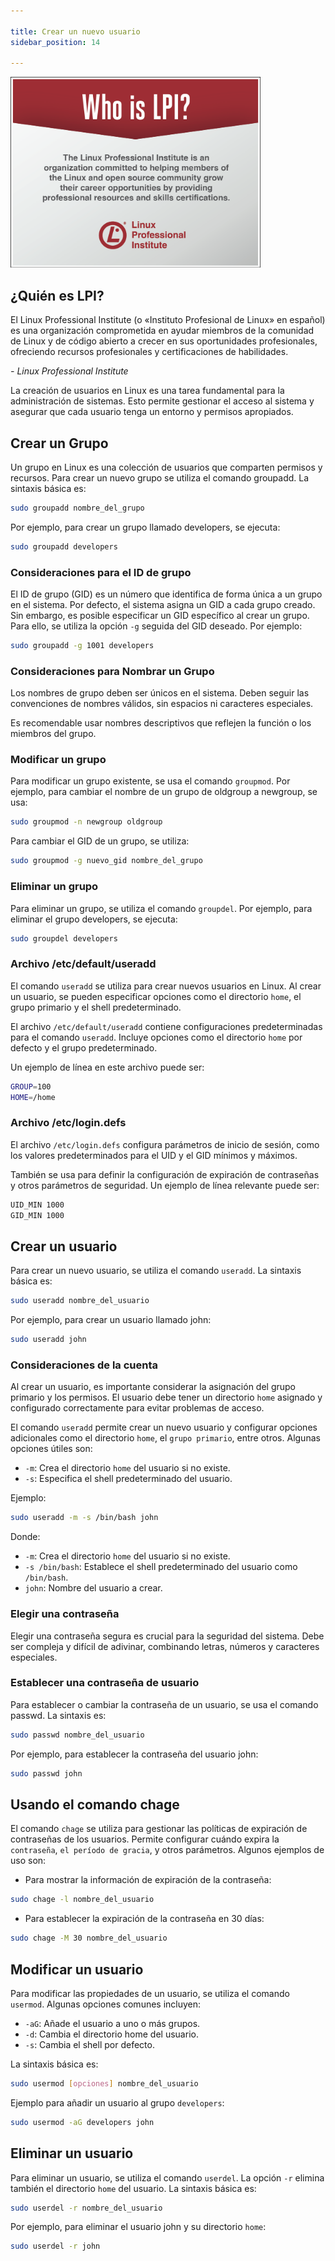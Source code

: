 ```yaml
---

title: Crear un nuevo usuario
sidebar_position: 14

---
```


<Card>
    
<Row>

<img src="https://raw.githubusercontent.com/SanRM/notas-de-aprendizaje/main/docs/Sistemas%20operativos/Linux/img/13-LPI-Graphics.png" width="400"/>

<p>

## ¿Quién es LPI? 

El Linux Professional Institute (o «Instituto Profesional de Linux» en español) es una organización comprometida en ayudar miembros de la comunidad de Linux y de código abierto a crecer en sus oportunidades profesionales, ofreciendo recursos profesionales y certificaciones de habilidades.

_- Linux Professional Institute_

</p>

</Row>

</Card>

La creación de usuarios en Linux es una tarea fundamental para la administración de sistemas. Esto permite gestionar el acceso al sistema y asegurar que cada usuario tenga un entorno y permisos apropiados.

<Card>
    
## Crear un Grupo

Un grupo en Linux es una colección de usuarios que comparten permisos y recursos. Para crear un nuevo grupo se utiliza el comando groupadd. La sintaxis básica es:

```bash
sudo groupadd nombre_del_grupo
```

Por ejemplo, para crear un grupo llamado developers, se ejecuta:

```bash
sudo groupadd developers
```

### Consideraciones para el ID de grupo

El ID de grupo (GID) es un número que identifica de forma única a un grupo en el sistema. Por defecto, el sistema asigna un GID a cada grupo creado. Sin embargo, es posible especificar un GID específico al crear un grupo. Para ello, se utiliza la opción `-g` seguida del GID deseado. Por ejemplo:

```bash
sudo groupadd -g 1001 developers
```

### Consideraciones para Nombrar un Grupo

Los nombres de grupo deben ser únicos en el sistema. Deben seguir las convenciones de nombres válidos, sin espacios ni caracteres especiales. 

<Card color='blue'>
Es recomendable usar nombres descriptivos que reflejen la función o los miembros del grupo.
</Card>

### Modificar un grupo

Para modificar un grupo existente, se usa el comando `groupmod`. Por ejemplo, para cambiar el nombre de un grupo de oldgroup a newgroup, se usa:

```bash
sudo groupmod -n newgroup oldgroup
```

Para cambiar el GID de un grupo, se utiliza:

```bash
sudo groupmod -g nuevo_gid nombre_del_grupo
```

### Eliminar un grupo

Para eliminar un grupo, se utiliza el comando `groupdel`. Por ejemplo, para eliminar el grupo developers, se ejecuta:

```bash
sudo groupdel developers
```

</Card>


<Card>

### Archivo /etc/default/useradd

<Card color='blue'>
    
El comando `useradd` se utiliza para crear nuevos usuarios en Linux. Al crear un usuario, se pueden especificar opciones como el directorio `home`, el grupo primario y el shell predeterminado.

</Card>

El archivo `/etc/default/useradd` contiene configuraciones predeterminadas para el comando `useradd`. Incluye opciones como el directorio `home` por defecto y el grupo predeterminado. 

Un ejemplo de línea en este archivo puede ser:

```bash
GROUP=100
HOME=/home
```

### Archivo /etc/login.defs

El archivo `/etc/login.defs` configura parámetros de inicio de sesión, como los valores predeterminados para el UID y el GID mínimos y máximos. 

También se usa para definir la configuración de expiración de contraseñas y otros parámetros de seguridad. Un ejemplo de línea relevante puede ser:

```bash
UID_MIN 1000
GID_MIN 1000
```

<Card>
    
## Crear un usuario

Para crear un nuevo usuario, se utiliza el comando `useradd`. La sintaxis básica es:

```bash
sudo useradd nombre_del_usuario
```

Por ejemplo, para crear un usuario llamado john:

```bash
sudo useradd john
```

### Consideraciones de la cuenta

Al crear un usuario, es importante considerar la asignación del grupo primario y los permisos. El usuario debe tener un directorio `home` asignado y configurado correctamente para evitar problemas de acceso.

El comando `useradd` permite crear un nuevo usuario y configurar opciones adicionales como el directorio `home`, el `grupo primario`, entre otros. Algunas opciones útiles son:

- `-m`: Crea el directorio `home` del usuario si no existe.
- `-s`: Especifica el shell predeterminado del usuario.

Ejemplo:

```bash
sudo useradd -m -s /bin/bash john
```

Donde:

- `-m`: Crea el directorio `home` del usuario si no existe.
- `-s /bin/bash`: Establece el shell predeterminado del usuario como `/bin/bash`.
- `john`: Nombre del usuario a crear.

### Elegir una contraseña

Elegir una contraseña segura es crucial para la seguridad del sistema. Debe ser compleja y difícil de adivinar, combinando letras, números y caracteres especiales.

### Establecer una contraseña de usuario

Para establecer o cambiar la contraseña de un usuario, se usa el comando passwd. La sintaxis es:

```bash
sudo passwd nombre_del_usuario
```

Por ejemplo, para establecer la contraseña del usuario john:

```bash
sudo passwd john
```

## Usando el comando chage

El comando `chage` se utiliza para gestionar las políticas de expiración de contraseñas de los usuarios. Permite configurar cuándo expira la `contraseña`, `el período de gracia`, y otros parámetros. Algunos ejemplos de uso son:

- Para mostrar la información de expiración de la contraseña:

```bash
sudo chage -l nombre_del_usuario
```

- Para establecer la expiración de la contraseña en 30 días:

```bash
sudo chage -M 30 nombre_del_usuario
```

## Modificar un usuario

Para modificar las propiedades de un usuario, se utiliza el comando `usermod`. Algunas opciones comunes incluyen:

- `-aG`: Añade el usuario a uno o más grupos.
- `-d`: Cambia el directorio home del usuario.
- `-s`: Cambia el shell por defecto.

La sintaxis básica es:

```bash
sudo usermod [opciones] nombre_del_usuario
```

Ejemplo para añadir un usuario al grupo `developers`:

```bash
sudo usermod -aG developers john
```

## Eliminar un usuario

Para eliminar un usuario, se utiliza el comando `userdel`. La opción `-r` elimina también el directorio `home` del usuario. La sintaxis básica es:

```bash
sudo userdel -r nombre_del_usuario
```

Por ejemplo, para eliminar el usuario john y su directorio `home`:

```bash
sudo userdel -r john
```

</Card>

</Card>